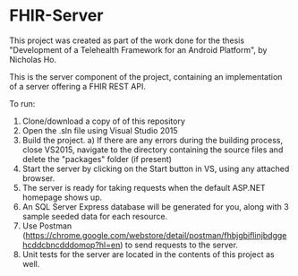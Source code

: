 # FHIR-Server
This project was created as part of the work done for the thesis "Development of a Telehealth Framework for an Android Platform", by Nicholas Ho.

This is the server component of the project, containing an implementation of a server offering a FHIR REST API.

To run:
1) Clone/download a copy of of this repository
2) Open the .sln file using Visual Studio 2015
3) Build the project.
	a) If there are any errors during the building process, close VS2015, navigate to the directory containing the source files and delete the "packages" folder (if present)
4) Start the server by clicking on the Start button in VS, using any attached browser.
5) The server is ready for taking requests when the default ASP.NET homepage shows up.
6) An SQL Server Express database will be generated for you, along with 3 sample seeded data for each resource.
6) Use Postman (https://chrome.google.com/webstore/detail/postman/fhbjgbiflinjbdggehcddcbncdddomop?hl=en) to send requests to the server.
7) Unit tests for the server are located in the contents of this project as well.